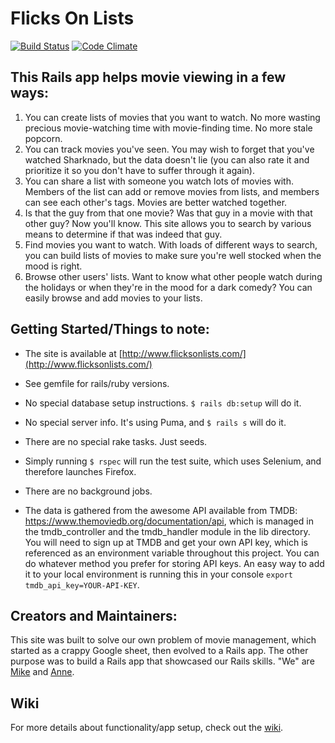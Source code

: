 # Flicks On Lists

[![Build Status](https://travis-ci.org/mikevallano/tmdb-moviequeue.svg?branch=master)](https://travis-ci.org/mikevallano/tmdb-moviequeue)
[![Code Climate](https://codeclimate.com/github/mikevallano/tmdb-moviequeue/badges/gpa.svg)](https://codeclimate.com/github/mikevallano/tmdb-moviequeue)

## This Rails app helps movie viewing in a few ways:

 1. You can create lists of movies that you want to watch. No more wasting precious movie-watching time with movie-finding time. No more stale popcorn.
 2. You can track movies you've seen. You may wish to forget that you've watched Sharknado, but the data doesn't lie (you can also rate it and prioritize it so you don't have to suffer through it again).
 3. You can share a list with someone you watch lots of movies with. Members of the list can add or remove movies from lists, and members can see each other's tags. Movies are better watched together.
 4. Is that the guy from that one movie? Was that guy in a movie with that other guy? Now you'll know. This site allows you to search by various means to determine if that was indeed that guy.
 5. Find movies you want to watch. With loads of different ways to search, you can build lists of movies to make sure you're well stocked when the mood is right.
 6. Browse other users' lists. Want to know what other people watch during the holidays or when they're in the mood for a dark comedy? You can easily browse and add movies to your lists.

## Getting Started/Things to note:

* The site is available at [http://www.flicksonlists.com/](http://www.flicksonlists.com/)

* See gemfile for rails/ruby versions.

* No special database setup instructions. `$ rails db:setup` will do it.

* No special server info. It's using Puma, and `$ rails s` will do it.

* There are no special rake tasks. Just seeds.

* Simply running `$ rspec` will run the test suite, which uses Selenium, and therefore launches Firefox.

* There are no background jobs.

* The data is gathered from the awesome API available from TMDB: <https://www.themoviedb.org/documentation/api>, which is managed in the tmdb_controller and the tmdb_handler module in the lib directory. You will need to sign up at TMDB and get your own API key, which is referenced as an environment variable throughout this project. You can do whatever method you prefer for storing API keys. An easy way to add it to your local environment is running this in your console `export tmdb_api_key=YOUR-API-KEY`.

## Creators and Maintainers:
This site was built to solve our own problem of movie management, which started as a crappy Google sheet, then evolved to a Rails app. The other purpose was to build a Rails app that showcased our Rails skills. "We" are [Mike](https://github.com/mikevallano?tab=repositories) and [Anne](https://github.com/lortza?tab=repositories).

## Wiki
For more details about functionality/app setup, check out the [wiki](https://github.com/mikevallano/tmdb-moviequeue/wiki/Wiki-Home).
